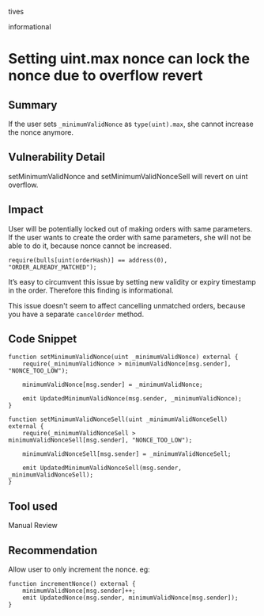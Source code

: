 tives

informational

# Setting uint.max nonce can lock the nonce due to overflow revert

## Summary

If the user sets `_minimumValidNonce` as `type(uint).max`, she cannot increase the nonce anymore.

## Vulnerability Detail

setMinimumValidNonce and setMinimumValidNonceSell will revert on uint overflow.

## Impact

User will be potentially locked out of making orders with same parameters. If the user wants to create the order with same parameters, she will not be able to do it, because nonce cannot be increased.

```solidity
require(bulls[uint(orderHash)] == address(0), "ORDER_ALREADY_MATCHED");
```
It’s easy to circumvent this issue by setting new validity or expiry timestamp in the order. Therefore this finding is informational. 

This issue doesn't seem to affect cancelling unmatched orders, because you have a separate `cancelOrder` method.

## Code Snippet

```
function setMinimumValidNonce(uint _minimumValidNonce) external {
    require(_minimumValidNonce > minimumValidNonce[msg.sender], "NONCE_TOO_LOW");

    minimumValidNonce[msg.sender] = _minimumValidNonce;

    emit UpdatedMinimumValidNonce(msg.sender, _minimumValidNonce);
}

```

```
function setMinimumValidNonceSell(uint _minimumValidNonceSell) external {
    require(_minimumValidNonceSell > minimumValidNonceSell[msg.sender], "NONCE_TOO_LOW");

    minimumValidNonceSell[msg.sender] = _minimumValidNonceSell;

    emit UpdatedMinimumValidNonceSell(msg.sender, _minimumValidNonceSell);
}

```

## Tool used

Manual Review

## Recommendation

Allow user to only increment the nonce. eg:

```
function incrementNonce() external {
    minimumValidNonce[msg.sender]++;
    emit UpdatedNonce(msg.sender, minimumValidNonce[msg.sender]);
}

```